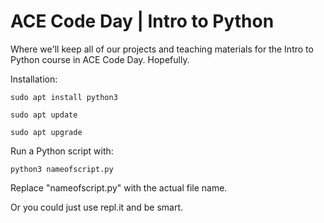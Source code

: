 # ACE Code Day | Intro to Python
Where we'll keep all of our projects and teaching materials for the Intro to Python course in ACE Code Day. Hopefully. 

Installation:

`sudo apt install python3`

`sudo apt update`

`sudo apt upgrade`

Run a Python script with:

`python3 nameofscript.py`

Replace "nameofscript.py" with the actual file name.

Or you could just use repl.it and be smart. 

